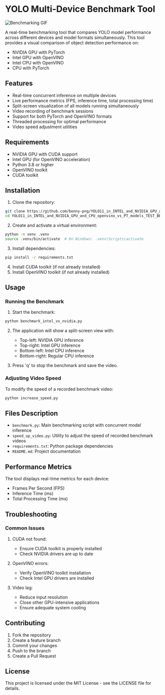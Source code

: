 # YOLO Multi-Device Benchmark Tool

![Benchmarking GIF](https://github.com/benny-png/YOLO11_in_INTEL_and_NVIDIA_GPU_and_CPU_openvino_vs_PT_models_TEST_BENCHMARKING/blob/main/ezgif-3b89b35cbf3cc0.gif)

A real-time benchmarking tool that compares YOLO model performance across different devices and model formats simultaneously. This tool provides a visual comparison of object detection performance on:
- NVIDIA GPU with PyTorch
- Intel GPU with OpenVINO
- Intel CPU with OpenVINO
- CPU with PyTorch

## Features

- Real-time concurrent inference on multiple devices
- Live performance metrics (FPS, inference time, total processing time)
- Split-screen visualization of all models running simultaneously
- Video recording of benchmark sessions
- Support for both PyTorch and OpenVINO formats
- Threaded processing for optimal performance
- Video speed adjustment utilities

## Requirements

- NVIDIA GPU with CUDA support
- Intel GPU (for OpenVINO acceleration)
- Python 3.8 or higher
- OpenVINO toolkit
- CUDA toolkit

## Installation

1. Clone the repository:
```bash
git clone https://github.com/benny-png/YOLO11_in_INTEL_and_NVIDIA_GPU_and_CPU_openvino_vs_PT_models_TEST_BENCHMARKING
cd YOLO11_in_INTEL_and_NVIDIA_GPU_and_CPU_openvino_vs_PT_models_TEST_BENCHMARKING
```

2. Create and activate a virtual environment:
```bash
python -m venv .venv
source .venv/bin/activate  # On Windows: .venv\Scripts\activate
```

3. Install dependencies:
```bash
pip install -r requirements.txt
```

4. Install CUDA toolkit (if not already installed)
5. Install OpenVINO toolkit (if not already installed)

## Usage

### Running the Benchmark

1. Start the benchmark:
```bash
python benchmark_intel_vs_nvidia.py
```

2. The application will show a split-screen view with:
   - Top-left: NVIDIA GPU inference
   - Top-right: Intel GPU inference
   - Bottom-left: Intel CPU inference
   - Bottom-right: Regular CPU inference

3. Press 'q' to stop the benchmark and save the video.

### Adjusting Video Speed

To modify the speed of a recorded benchmark video:

```bash
python increase_speed.py
```

## Files Description

- `benchmark.py`: Main benchmarking script with concurrent model inference
- `speed_up_video.py`: Utility to adjust the speed of recorded benchmark videos
- `requirements.txt`: Python package dependencies
- `README.md`: Project documentation

## Performance Metrics

The tool displays real-time metrics for each device:
- Frames Per Second (FPS)
- Inference Time (ms)
- Total Processing Time (ms)

## Troubleshooting

### Common Issues

1. CUDA not found:
   - Ensure CUDA toolkit is properly installed
   - Check NVIDIA drivers are up to date

2. OpenVINO errors:
   - Verify OpenVINO toolkit installation
   - Check Intel GPU drivers are installed

3. Video lag:
   - Reduce input resolution
   - Close other GPU-intensive applications
   - Ensure adequate system cooling

## Contributing

1. Fork the repository
2. Create a feature branch
3. Commit your changes
4. Push to the branch
5. Create a Pull Request

## License

This project is licensed under the MIT License - see the LICENSE file for details.